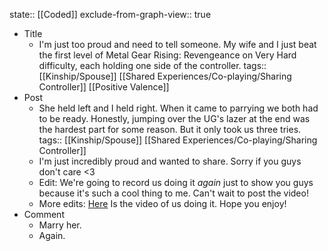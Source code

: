 state:: [[Coded]]
exclude-from-graph-view:: true

- Title
  - I'm just too proud and need to tell someone. My wife and I just beat the first level of Metal Gear Rising: Revengeance on Very Hard difficulty, each holding one side of the controller.
    tags:: [[Kinship/Spouse]] [[Shared Experiences/Co-playing/Sharing Controller]] [[Positive Valence]]
- Post
  - She held left and I held right. When it came to parrying we both had to be ready. Honestly, jumping over the UG's lazer at the end was the hardest part for some reason. But it only took us three tries.
    tags:: [[Kinship/Spouse]] [[Shared Experiences/Co-playing/Sharing Controller]]
  - I'm just incredibly proud and wanted to share. Sorry if you guys don't care <3
  - Edit: We're going to record us doing it _again_ just to show you guys because it's such a cool thing to me. Can't wait to post the video!
  - More edits: [Here](https://www.youtube.com/watch?v=wSQSrVS__cA) Is the video of us doing it. Hope you enjoy!
- Comment
  - Marry her.
  - Again.
